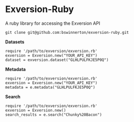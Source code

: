 Exversion-Ruby
========

A ruby library for accessing the Exversion API

```
git clone git@github.com:bswinnerton/exversion-ruby.git
```

**Datasets**

```
require '/path/to/exversion/exversion.rb'
exversion = Exversion.new("YOUR_API_KEY")
dataset = exversion.dataset("GLHLPULFKJE5P0Q")
```

**Metadata**

```
require '/path/to/exversion/exversion.rb'
exversion = Exversion.new("YOUR_API_KEY")
metadata = e.metadata("GLHLPULFKJE5P0Q")
```

**Search**

```
require '/path/to/exversion/exversion.rb'
exversion = Exversion.new()
search_results = e.search("Chunky%20Bacon")
```
